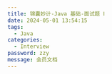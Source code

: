 ```yaml
---
title: 锦囊妙计-Java 基础-面试题 Ⅰ
date: 2024-05-01 13:54:15
tags: 
  - Java 
categories: 
  - Interview
password: zzy   
message: 会员文档
---
```

